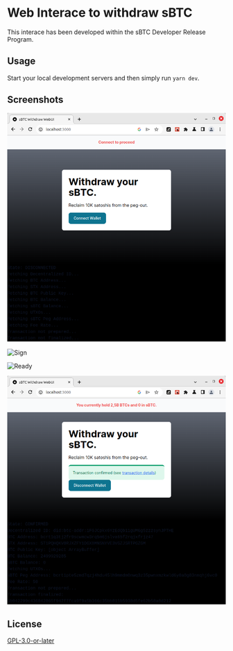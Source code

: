 # Web Interace to withdraw sBTC

This interace has been developed within the sBTC Developer Release Program.

## Usage

Start your local development servers and then simply run `yarn dev`.


## Screenshots

![Home](./screenshots/0_homescreen.png "Waiting for user to connect")

![Sign](./screenshots/1_ready.png "Prove ownership of sBTC")

![Ready](./screenshots/2_sign.png "Do you want to deposit?")

![Confirmed](./screenshots/3_confirmed.png "Transaction is confirmed")


## License
[GPL-3.0-or-later](./LICENSES/GPL-3.0-or-later.txt)

